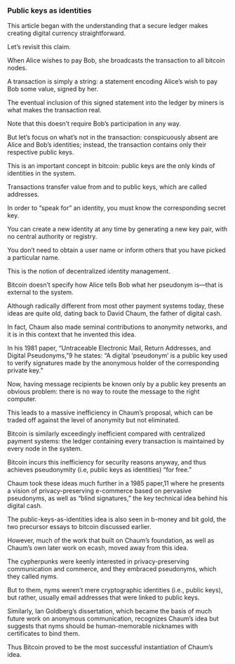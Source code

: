 ### Public keys as identities

This article began with the understanding that a secure ledger makes creating digital currency straightforward. 

Let’s revisit this claim. 

When Alice wishes to pay Bob, she broadcasts the transaction to all bitcoin nodes. 

A transaction is simply a string: a statement encoding Alice’s wish to pay Bob some value, signed by her. 

The eventual inclusion of this signed statement into the ledger by miners is what makes the transaction real. 

Note that this doesn’t require Bob’s participation in any way. 

But let’s focus on what’s not in the transaction: conspicuously absent are Alice and Bob’s identities; instead, the transaction contains only their respective public keys. 

This is an important concept in bitcoin: public keys are the only kinds of identities in the system. 

Transactions transfer value from and to public keys, which are called addresses.

In order to “speak for” an identity, you must know the corresponding secret key. 

You can create a new identity at any time by generating a new key pair, with no central authority or registry. 

You don’t need to obtain a user name or inform others that you have picked a particular name. 

This is the notion of decentralized identity management. 

Bitcoin doesn’t specify how Alice tells Bob what her pseudonym is—that is external to the system. 

Although radically different from most other payment systems today, these ideas are quite old, dating back to David Chaum, the father of digital cash. 

In fact, Chaum also made seminal contributions to anonymity networks, and it is in this context that he invented this idea. 

In his 1981 paper, “Untraceable Electronic Mail, Return Addresses, and Digital Pseudonyms,”9 he states: “A digital ‘pseudonym’ is a public key used to verify signatures made by the anonymous holder of the corresponding private key.” 

Now, having message recipients be known only by a public key presents an obvious problem: there is no way to route the message to the right computer. 

This leads to a massive inefficiency in Chaum’s proposal, which can be traded off against the level of anonymity but not eliminated. 

Bitcoin is similarly exceedingly inefficient compared with centralized payment systems: the ledger containing every transaction is maintained by every node in the system. 

Bitcoin incurs this inefficiency for security reasons anyway, and thus achieves pseudonymity (i.e, public keys as identities) “for free.” 

Chaum took these ideas much further in a 1985 paper,11 where he presents a vision of privacy-preserving e-commerce based on pervasive pseudonyms, as well as “blind signatures,” the key technical idea behind his digital cash.


The public-keys-as-identities idea is also seen in b-money and bit gold, the two precursor essays to bitcoin discussed earlier. 

However, much of the work that built on Chaum’s foundation, as well as Chaum’s own later work on ecash, moved away from this idea. 

The cypherpunks were keenly interested in privacy-preserving communication and commerce, and they embraced pseudonyms, which they called nyms. 

But to them, nyms weren’t mere cryptographic identities (i.e., public keys), but rather, usually email addresses that were linked to public keys. 

Similarly, Ian Goldberg’s dissertation, which became the basis of much future work on anonymous communication, recognizes Chaum’s idea but suggests that nyms should be human-memorable nicknames with certificates to bind them.

Thus Bitcoin proved to be the most successful instantiation of Chaum’s idea. 

